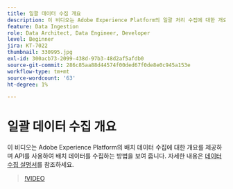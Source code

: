 ```yaml
---
title: 일괄 데이터 수집 개요
description: 이 비디오는 Adobe Experience Platform의 일괄 처리 수집에 대한 개요를 제공하며 API를 사용하여 일괄 처리 데이터를 수집하는 방법을 보여 줍니다.
feature: Data Ingestion
role: Data Architect, Data Engineer, Developer
level: Beginner
jira: KT-7022
thumbnail: 330995.jpg
exl-id: 300acb73-2099-438d-97b3-48d2af5afdb0
source-git-commit: 286c85aa88d44574f00ded67f0de8e0c945a153e
workflow-type: tm+mt
source-wordcount: '63'
ht-degree: 1%

---
```


# 일괄 데이터 수집 개요

이 비디오는 Adobe Experience Platform의 배치 데이터 수집에 대한 개요를 제공하며 API를 사용하여 배치 데이터를 수집하는 방법을 보여 줍니다. 자세한 내용은 [데이터 수집 설명서](https://experienceleague.adobe.com/docs/experience-platform/ingestion/home.html?lang=ko)를 참조하세요.

>[!VIDEO](https://video.tv.adobe.com/v/345664?learn=on&enablevpops&captions=kor)
